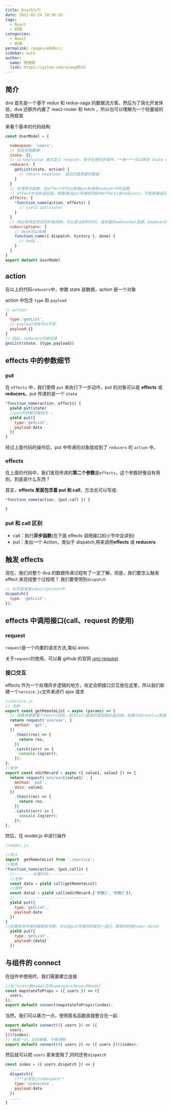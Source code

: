 ```yaml
---
title: DvaJS入门
date: 2021-02-24 19:38:29
tags:
  - React
  - 前端
categories:
  - React
  - 前端
permalink: /pages/e6d6cc/
sidebar: auto
author:
  name: 杨雨翔
  link: https://gitee.com/xiang0515
---
```


## 简介

dva 首先是一个基于 redux 和 redux-saga 的数据流方案，然后为了简化开发体验，dva 还额外内置了 react-router 和 fetch ，所以也可以理解为一个轻量级的应用框架

来看个基本的代码结构

```js
const UserModel = {

  namespace: 'users',
  // 指定初始数据
  state: {},
  // 以 key/value 格式定义 reducer。用于处理同步操作，**唯一**可以修改 state 的地方。由 action 触发。是数据返回页面的唯一出口
  reducers: {
    getList(state, action) {
      // return newState  返回页面需要的数据
    }
  }
  // 处理异步函数，在effect中可以使用put来调用reducer中的函数
  // effect中没有返回值，需要通过put传递给同级的effects或reducers，不能直接返回数据
  effects: {
    *function_name(action, effects) {
      // yield put(state)
    }
  }
  // 再出发特定状态的时候调用，可以是当前的时间、服务器的websocket连接、keyboard输入. geolocation变化、 history路由变化等等。
  subscriptions: {
    // done可以省略
    function_name({ dispatch, history }, done) {
      // body...
    }
  }
}
export default UserModel
```

## action

在以上的代码`reducers`中，参数 state 是数据，action 是一个对象

action 中包含 `type` 和 `payload`

```js
// action:
{
  type:'getList',
  // payload没有可以不写
  payload:{}
}
// 因此，reducers代表的是 ：
getList(state, {type,payload})
```

## effects 中的参数细节

### put

在 `effects` 中，我们使用 `put` 来执行下一步动作，put 的对象可以是 **effects** 或 **reducers**。put 传递的是一个 `state`

```js
*function_name(action, effects) {
  yield put(state)
  //put的参数可解构为 ↓
  yield put({
    type:'getList',
    payload:data
  })
}
```

经过上面代码的操作后，put 中传递的对象就给到了 `reducers` 的 `action` 中。

### effects

在上面的代码中，我们发现传递的**第二个参数**是`effects`，这个参数好像没有用到，到底是什么东西？

其实，**effects 里面包含着 put 和 call**，方法也可以写成:

```js
*function_name(action, {put,call }) {

}
```

### put 和 call 区别

- call：执行**异步函数**(在下面 effects 调用接口的小节中会讲到)
- put：发出一个 Action，类似于 dispatch,用来调用**effects** 或 **reducers**

## 触发 effects

现在，我们对整个 dva 的数据传递过程有了一定了解，但是，我们要怎么触发 effect 来完成整个过程呢？ 我们要使用到`dispatch`

```js
// 在页面或者subscriptions中
dispatch({
  type: 'getList',
});
```

## effects 中调用接口(call、request 的使用)

### request

`request`是一个内置的请求方法,类似 axios

关于`request`的使用，可以看 github 的官网 [umi-request](https://github.com/umijs/umi-request/blob/master/README_zh-CN.md)

### 接口交互

effects 作为一个处理异步逻辑的地方，肯定会把接口交互放在这里，所以我们新建一个`service.js`文件来进行 ajax 请求

```js
//service.js
// 无参
export const getRemoteList = async (params) => {
  // 函数体需要整个return回去，因为call接收的是函数的返回值，如果只在resolve里面做return，call接收不到
  return request('xxx/xxx', {
    method: 'get',
  })
    .then((res) => {
      return res;
    })
    .catch((err) => {
      console.log(err);
    });
};
//带参
export const editRecard = async ({ value1, value2 }) => {
  return request(`xxx/xxx${value1}`, {
    method: 'put',
    data: value2,
  })
    .then((res) => {
      return res;
    })
    .catch((err) => {
      console.log(err);
    });
};
```

然后，在 model.js 中进行操作

```js
//model.js

//导入
import  getRemoteList from './service';
//使用
*function_name(action, {put,call}) {
  //--------关键代码----------------
  //无参
  const data = yield call(getRemoteList)
  //带参
  const data2 = yield call(editRecard,{'参数1','参数2'});
  //--------------------------------
  yield put({
    type:'getList',
    payload:data
  })
}
//如果发现传递的数据有问题，可以在put传递的时候包一层{}.使用的时候{user.data}
  yield put({
    type:'getList',
    payload:{data}
  })
```

## 与组件的 connect

在组件中使用时，我们需要建立连接

```js
//这个users是model只中namespace为user的model
const mapstateToProps = ({ users }) => ({
  users,
});
export default connect(mapstateToProps)(index);
```

当然，我们可以暴力一点，使用匿名函数直接整合在一起

```js
export default connect(({ users }) => ({
  users,
}))(index);
// 换成一行，比较难看，不够清晰
export default connect(({ users }) => ({ users }))(index);
```

然后就可以把 `users` 拿来使用了,同时还有`dispatch`

```js
const index = ({ users,dispatch }) => {
  .....
  dispatch({
    //**必须加上namespace**
    type:'users/xxx',
    payload:data
  })
  .....
}
```
